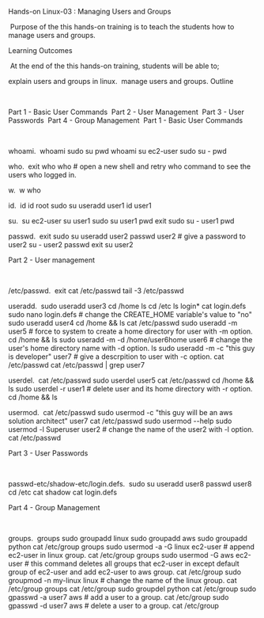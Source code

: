 Hands-on Linux-03 : Managing Users and Groups

​ Purpose of the this hands-on training is to teach the students how to manage users and groups. ​

Learning Outcomes

​ At the end of the this hands-on training, students will be able to; ​

explain users and groups in linux. ​
manage users and groups. ​
Outline

​

Part 1 - Basic User Commands ​
Part 2 - User Management ​
Part 3 - User Passwords ​
Part 4 - Group Management ​
Part 1 - Basic User Commands

​

whoami. ​
whoami
sudo su
pwd
whoami
su ec2-user
sudo su -
pwd
​

who. ​
exit
who
who # open a new shell and retry who command to see the users who logged in.
​

w. ​
w
who
​

id. ​
id
id root
sudo su
useradd user1
id user1
​

su. ​
su ec2-user
su user1
sudo su user1
pwd
exit
sudo su - user1
pwd
​

passwd. ​
exit
sudo su
useradd user2
passwd user2    # give a password to user2
su - user2
passwd
exit
su user2
​

Part 2 - User management

​

/etc/passwd. ​
exit
cat /etc/passwd
tail -3 /etc/passwd
​

useradd. ​
sudo useradd user3
cd /home
ls
cd /etc
ls login*
cat login.defs
sudo nano login.defs    # change the CREATE_HOME variable's value to "no"
sudo useradd user4
cd /home && ls
cat /etc/passwd
sudo useradd -m user5    # force to system to create a home directory for user with -m option.
cd /home && ls
sudo useradd -m -d /home/user6home user6    # change the user's home directory name with -d option.
ls
sudo useradd -m -c "this guy is developer" user7    # give a descrpition to user with -c option.
cat /etc/passwd
cat /etc/passwd | grep user7
​

userdel. ​
cat /etc/passwd
sudo userdel user5
cat /etc/passwd
cd /home && ls
sudo userdel -r user1    # delete user and its home directory with -r option.
cd /home && ls
​

usermod. ​
cat /etc/passwd
sudo usermod -c "this guy will be an aws solution architect" user7
cat /etc/passwd
sudo usermod --help
sudo usermod -l Superuser user2    # change the name of the user2 with -l option.
cat /etc/passwd
​

Part 3 - User Passwords

​

passwd-etc/shadow-etc/login.defs. ​
  sudo su
  useradd user8
  passwd user8
  cd /etc
  cat shadow
  cat login.defs
​

Part 4 - Group Management

​

groups. ​
groups
sudo groupadd linux
sudo groupadd aws
sudo groupadd python
cat /etc/group
groups
sudo usermod -a -G linux ec2-user    # append ec2-user in linux group.
cat /etc/group
groups
sudo usermod -G aws ec2-user    # this command deletes all groups that ec2-user in except default group of ec2-user and add ec2-user to aws group.
cat /etc/group
sudo groupmod -n my-linux linux    # change the name of the linux group.
cat /etc/group
groups
cat /etc/group
sudo groupdel python
cat /etc/group
sudo gpasswd -a user7 aws    # add a user to a group.
cat /etc/group
sudo gpasswd -d user7 aws    # delete a user to a group.
cat /etc/group
  
  

